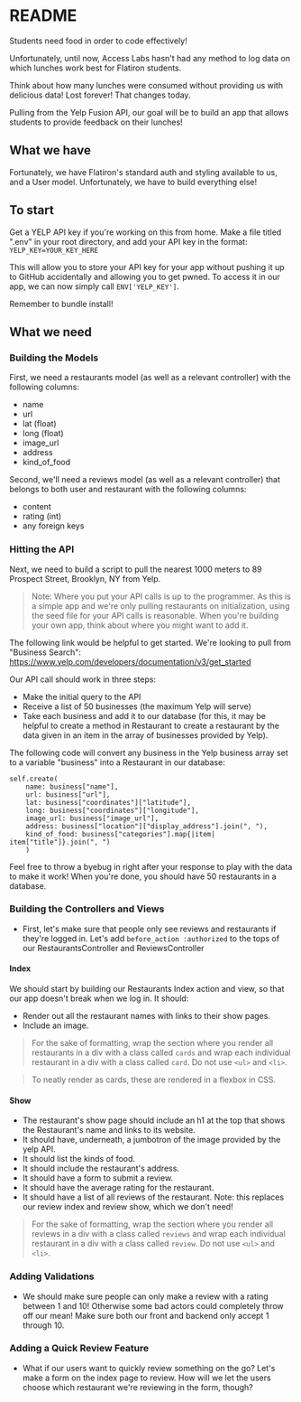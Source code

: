 # README

Students need food in order to code effectively! 

Unfortunately, until now, Access Labs hasn't had any method to log data on which lunches work best for Flatiron students.

Think about how many lunches were consumed without providing us with delicious data! Lost forever! That changes today.

Pulling from the Yelp Fusion API, our goal will be to build an app that allows students to provide feedback on their lunches!

## What we have

Fortunately, we have Flatiron's standard auth and styling available to us, and a User model. Unfortunately, we have to build everything else!

## To start

Get a YELP API key if you're working on this from home. Make a file titled ".env" in your root directory, and add your API key in the format:
`YELP_KEY=YOUR_KEY_HERE`

This will allow you to store your API key for your app without pushing it up to GitHub accidentally and allowing you to get pwned. To access it in our app, we can now simply call `ENV['YELP_KEY']`.

Remember to bundle install!

## What we need

### Building the Models

First, we need a restaurants model (as well as a relevant controller) with the following columns:
* name
* url
* lat (float)
* long (float)
* image_url
* address
* kind_of_food

Second, we'll need a reviews model (as well as a relevant controller) that belongs to both user and restaurant with the following columns: 
* content
* rating (int)
* any foreign keys

### Hitting the API

Next, we need to build a script to pull the nearest 1000 meters to 89 Prospect Street, Brooklyn, NY from Yelp. 

> Note: Where you put your API calls is up to the programmer. As this is a simple app and we're only pulling restaurants on initialization, using the seed file for your API calls is reasonable. When you're building your own app, think about where you might want to add it. 

The following link would be helpful to get started. We're looking to pull from "Business Search": https://www.yelp.com/developers/documentation/v3/get_started

Our API call should work in three steps: 
- Make the initial query to the API
- Receive a list of 50 businesses (the maximum Yelp will serve)
- Take each business and add it to our database (for this, it may be helpful to create a method in Restaurant to create a restaurant by the data given in an item in the array of businesses provided by Yelp).

The following code will convert any business in the Yelp business array set to a variable "business" into a Restaurant in our database:
```.ruby 
self.create(
    name: business["name"], 
    url: business["url"], 
    lat: business["coordinates"]["latitude"], 
    long: business["coordinates"]["longitude"], 
    image_url: business["image_url"], 
    address: business["location"]["display_address"].join(", "), 
    kind_of_food: business["categories"].map{|item| item["title"]}.join(", ")
    )
```

Feel free to throw a byebug in right after your response to play with the data to make it work! When you're done, you should have 50 restaurants in a database.

### Building the Controllers and Views
- First, let's make sure that people only see reviews and restaurants if they're logged in. Let's add `before_action :authorized` to the tops of our RestaurantsController and ReviewsController

#### Index
We should start by building our Restaurants Index action and view, so that our app doesn't break when we log in. It should:
- Render out all the restaurant names with links to their show pages.
- Include an image.

> For the sake of formatting, wrap the section where you render all restaurants in a div with a class called `cards` and wrap each individual restaurant in a div with a class called `card`. Do not use `<ul>` and `<li>`.

> To neatly render as cards, these are rendered in a flexbox in CSS.    

#### Show
- The restaurant's show page should include an h1 at the top that shows the Restaurant's name and links to its website.
- It should have, underneath, a jumbotron of the image provided by the yelp API.
- It should list the kinds of food.
- It should include the restaurant's address.
- It should have a form to submit a review.
- It should have the average rating for the restaurant.
- It should have a list of all reviews of the restaurant. Note: this replaces our review index and review show, which we don't need!
> For the sake of formatting, wrap the section where you render all reviews in a div with a class called `reviews` and wrap each individual restaurant in a div with a class called `review`. Do not use `<ul>` and `<li>`.

### Adding Validations

- We should make sure people can only make a review with a rating between 1 and 10! Otherwise some bad actors could completely throw off our mean! Make sure both our front and backend only accept 1 through 10.

### Adding a Quick Review Feature

- What if our users want to quickly review something on the go? Let's make a form on the index page to review. How will we let the users choose which restaurant we're reviewing in the form, though?

